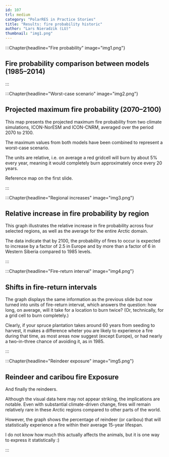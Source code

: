 ```yaml
---
id: 107
trl: medium
category: "PolarRES in Practice Stories"
title: "Results: fire probability historic"
author: "Lars Nieradzik (LU)"
thumbnail: "img1.png"
---
```


<!-- Section one -->

:::Chapter{headline="Fire probability" image="img1.png"}

## Fire probability comparison between models (1985–2014)

:::

<!-- Section two -->

:::Chapter{headline="Worst-case scenario" image="img2.png"}

## Projected maximum fire probability (2070–2100)

This map presents the projected maximum fire probability from two climate simulations, ICON-NorESM and ICON-CNRM, averaged over the period 2070 to 2100.

The maximum values from both models have been combined to represent a worst-case scenario. 

The units are relative, i.e. on average a red gridcell will burn by about 5% every year, meaning it would completely burn approximately once every 20 years. 

Reference map on the first slide. 

:::

<!-- Section three -->

:::Chapter{headline="Regional increases" image="img3.png"}

## Relative increase in fire probability by region

This graph illustrates the relative increase in fire probability across four selected regions, as well as the average for the entire Arctic domain.

The data indicate that by 2100, the probability of fires to occur is expected to increase by a factor of 2.5 in Europe and by more than a factor of 6 in Western Siberia compared to 1985 levels.

:::

<!-- Section four -->

:::Chapter{headline="Fire-return interval" image="img4.png"}

## Shifts in fire-return intervals

The graph displays the same information as the previous slide but now turned into units of fire-return intervat, which answers the question: how long, on average, will it take for a location to burn twice? (Or, technically, for a grid cell to burn completely.)

Clearly, if your spruce plantation takes around 60 years from seeding to harvest, it makes a difference wheter you are likely to experience a fire during that time, as most areas now suggest (except Europe), or had nearly a two-in-three chance of avoiding it, as in 1985.

:::

<!-- Section five -->

:::Chapter{headline="Reindeer exposure" image="img5.png"}

## Reindeer and caribou fire Exposure

And finally the reindeers.

Although the visual data here may not appear striking, the implications are notable. Even with substantial climate-driven change, fires will remain relatively rare in these Arctic regions compared to other parts of the world.

However, the graph shows the percentage of reindeer (or caribou) that will statistically experience a fire within their average 15-year lifespan. 

I do not know how much this actually affects the animals, but it is one way to express it statistically :)

:::


